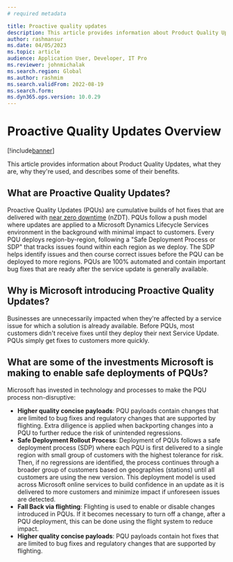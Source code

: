 ```yaml
---
# required metadata

title: Proactive quality updates
description: This article provides information about Product Quality Updates, what they are, why they're used, and describes some of their benefits.
author: rashmansur
ms.date: 04/05/2023
ms.topic: article
audience: Application User, Developer, IT Pro
ms.reviewer: johnmichalak
ms.search.region: Global
ms.author: rashmim
ms.search.validFrom: 2022-08-19
ms.search.form:
ms.dyn365.ops.version: 10.0.29
---
```


# Proactive Quality Updates Overview

[!include[banner](../includes/banner.md)]

This article provides information about Product Quality Updates, what they are, why they're used, and describes some of their benefits.

## What are Proactive Quality Updates?

Proactive Quality Updates (PQUs) are cumulative builds of hot fixes that are delivered with [near zero downtime](../dev-itpro/deployment/plannedmaintenance-selfservice.md#what-does-near-zero-downtime-maintenance-mean) (nZDT). PQUs follow a push model where updates are applied to a Microsoft Dynamics Lifecycle Services environment in the background with minimal impact to customers. Every PQU deploys region-by-region, following a "Safe Deployment Process or SDP" that tracks issues found within each region as we deploy. The SDP helps identify issues and then course correct issues before the PQU can be deployed to more regions. PQUs are 100% automated and contain important bug fixes that are ready after the service update is generally available.

## Why is Microsoft introducing Proactive Quality Updates?

Businesses are unnecessarily impacted when they're affected by a service issue for which a solution is already available. Before PQUs, most customers didn't receive fixes until they deploy their next Service Update. PQUs simply get fixes to customers more quickly.

## What are some of the investments Microsoft is making to enable safe deployments of PQUs?

Microsoft has invested in technology and processes to make the PQU process non-disruptive:

- **Higher quality concise payloads**: PQU payloads contain changes that are limited to bug fixes and regulatory changes that are supported by flighting. Extra diligence is applied when backporting changes into a PQU to further reduce the risk of unintended regressions.
- **Safe Deployment Rollout Process**: Deployment of PQUs follows a safe deployment process (SDP) where each PQU is first delivered to a single region with small group of customers with the highest tolerance for risk. Then, if no regressions are identified, the process continues through a broader group of customers based on geographies (stations) until all customers are using the new version. This deployment model is used across Microsoft online services to build confidence in an update as it is delivered to more customers and minimize impact if unforeseen issues are detected.
- **Fall Back via flighting**: Flighting is used to enable or disable changes introduced in PQUs. If it becomes necessary to turn off a change, after a PQU deployment, this can be done using the flight system to reduce impact.
- **Higher quality concise payloads**: PQU payloads contain hot fixes that are limited to bug fixes and regulatory changes that are supported by flighting.
